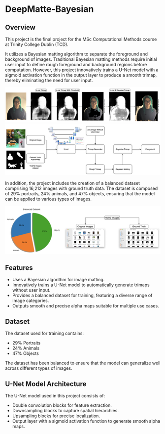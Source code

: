 # DeepMatte-Bayesian

## Overview
This project is the final project for the MSc Computational Methods course at Trinity College Dublin (TCD). 

It utilizes a Bayesian matting algorithm to separate the foreground and background of images. Traditional Bayesian matting methods require initial user input to define rough foreground and background regions before computation. However, this project innovatively trains a U-Net model with a sigmoid activation function in the output layer to produce a smooth trimap, thereby eliminating the need for user input.

![Process](process.png)
![Structure](structure.png)

In addition, the project includes the creation of a balanced dataset comprising 16,212 images with ground truth data. The dataset is composed of 29% portraits, 24% animals, and 47% objects, ensuring that the model can be applied to various types of images.

![Dataset](dataset.png)

## Features
- Uses a Bayesian algorithm for image matting.
- Innovatively trains a U-Net model to automatically generate trimaps without user input.
- Provides a balanced dataset for training, featuring a diverse range of image categories.
- Outputs smooth and precise alpha maps suitable for multiple use cases.

## Dataset
The dataset used for training contains:
- 29% Portraits
- 24% Animals
- 47% Objects

The dataset has been balanced to ensure that the model can generalize well across different types of images.

## U-Net Model Architecture
The U-Net model used in this project consists of:
- Double convolution blocks for feature extraction.
- Downsampling blocks to capture spatial hierarchies.
- Upsampling blocks for precise localization.
- Output layer with a sigmoid activation function to generate smooth alpha maps.
